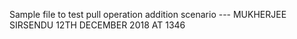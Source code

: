 Sample file to test pull operation addition scenario --- MUKHERJEE SIRSENDU 12TH DECEMBER 2018 AT 1346

